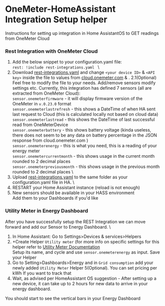 # OneMeter-HomeAssistant Integration Setup helper
Instructions for setting up integration in Home AssistantOS to GET readings from OneMeter Cloud

<h3>Rest Integration with OneMeter Cloud</h3>

1. Add the below snippet to your configuration.yaml file: \
``
rest: !include rest-integrations.yaml 
`` \
2. Download [rest-integrations.yaml](https://github.com/mfriik/OneMeter-Hass/blob/main/rest-integrations.yaml) and change ``<your device ID>`` & ``<API key>`` inside the file to values from [cloud.onemeter.com](https://cloud.onemeter.com/#/api) & .
2.1(Optional) Feel free to modify the file to your needs. Add/remove sensors modify settings etc. Currently, this integration has defined 7 sensors (all are extracted from OneMeter Cloud): \
   ``sensor.onemeterfirmware`` - it will display firmware version of the OneMeter in ``v.0.23.0`` format \
   ``sensor.onemeterlastrefresh`` - this shows a DateTime of when HA sent \
    last request to Cloud (this is calculated locally not based on cloud data) \
   ``sensor.onemeterlastread`` - this shows the DateTime of last successful read from OneMeterDevice \
   ``sensor.onemeterbattery`` - this shows battery voltage (kinda useless, \
    there does not seem to be any data on battery percentage in the JSON response from cloud.onemeter.com ) \
   ``sensor.onemeterenergy`` - this is what you need, this is a reading of your energy meter \
   ``sensor.onemetercurrentmonth`` - this shows usage in the current month rounded to 2 decimal places \
   ``sensor.onemeterpreviousmonth`` - this shows usage in the previous month rounded to 2 decimal places \
4. Upload [rest-integrations.yaml](https://github.com/mfriik/OneMeter-Hass/blob/main/rest-integrations.yaml) to the same folder as your configuration.yaml file in HA. \
5. RESTART your Home Assistant instance (reload is not enough)
6. New sensors should be available in your HASS environment \
   Add them to your Dashboards if you'd like

<h3>Utility Meter in Energy Dashboard</h3>

After you have successfully setup the REST Integration we can move forward and add our Sensor to Energy Dashboard. \

1. In Home Assistant: Go to Settings>Devices & services>Helpers
2. +Create Helper ``Utility meter`` (for more info on specific settings for this helper refer to [Utility Meter Documentation](https://www.home-assistant.io/integrations/utility_meter/) \
   Setup its name, and cycle and use ``sensor.onemeterenergy`` as input. Save your Helper
4. Go to Setting>Dashboards>Energy and in ``Grid consumption`` add your newly added ``Utility Meter`` Helper
5(Optional). You can set pricing per kWh If you want to track that
6. Wait, as advised per HomeAssistant OS suggestion  - After setting up a new device, it can take up to 2 hours for new data to arrive in your energy dashboard.

You should start to see the vertical bars in your Energy Dashboard 
